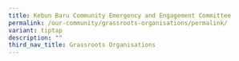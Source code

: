 ```yaml
---
title: Kebun Baru Community Emergency and Engagement Committee
permalink: /our-community/grassroots-organisations/permalink/
variant: tiptap
description: ""
third_nav_title: Grassroots Organisations
---
```

